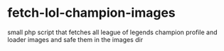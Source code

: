 # fetch-lol-champion-images
small php script that fetches all league of legends champion profile and loader images and safe them in the images dir
